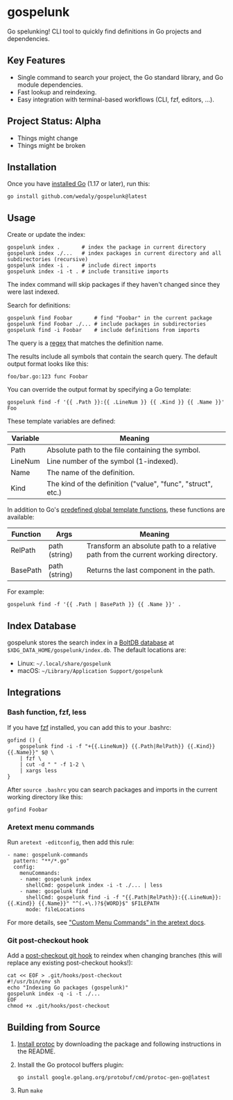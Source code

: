 gospelunk
=========

Go spelunking! CLI tool to quickly find definitions in Go projects and dependencies.

Key Features
------------

-	Single command to search your project, the Go standard library, and Go module dependencies.
-	Fast lookup and reindexing.
-	Easy integration with terminal-based workflows (CLI, fzf, editors, ...).

Project Status: Alpha
---------------------

-	Things might change
-	Things might be broken

Installation
------------

Once you have [installed Go](https://go.dev/doc/install) (1.17 or later), run this:

```
go install github.com/wedaly/gospelunk@latest
```

Usage
-----

Create or update the index:

```
gospelunk index .       # index the package in current directory
gospelunk index ./...   # index packages in current directory and all subdirectories (recursive)
gospelunk index -i .    # include direct imports
gospelunk index -i -t . # include transitive imports
```

The index command will skip packages if they haven't changed since they were last indexed.

Search for definitions:

```
gospelunk find Foobar       # find "Foobar" in the current package
gospelunk find Foobar ./... # include packages in subdirectories
gospelunk find -i Foobar    # include definitions from imports
```

The query is a [regex](https://github.com/google/re2/wiki/Syntax) that matches the definition name.

The results include all symbols that contain the search query. The default output format looks like this:

```
foo/bar.go:123 func Foobar
```

You can override the output format by specifying a Go template:

```
gospelunk find -f '{{ .Path }}:{{ .LineNum }} {{ .Kind }} {{ .Name }}' Foo
```

These template variables are defined:

| Variable | Meaning                                                      |
|----------|--------------------------------------------------------------|
| Path     | Absolute path to the file containing the symbol.             |
| LineNum  | Line number of the symbol (1-indexed).                       |
| Name     | The name of the definition.                                  |
| Kind     | The kind of the definition ("value", "func", "struct", etc.) |

In addition to Go's [predefined global template functions](https://pkg.go.dev/text/template#hdr-Functions), these functions are available:

| Function | Args          | Meaning                                                                           |
|----------|---------------|-----------------------------------------------------------------------------------|
| RelPath  | path (string) | Transform an absolute path to a relative path from the current working directory. |
| BasePath | path (string) | Returns the last component in the path.                                           |

For example:

```
gospelunk find -f '{{ .Path | BasePath }} {{ .Name }}' .
```

Index Database
--------------

gospelunk stores the search index in a [BoltDB database](https://github.com/etcd-io/bbolt) at `$XDG_DATA_HOME/gospelunk/index.db`. The default locations are:

-	Linux: `~/.local/share/gospelunk`
-	macOS: `~/Library/Application Support/gospelunk`

Integrations
------------

### Bash function, fzf, less

If you have [fzf](https://github.com/junegunn/fzf) installed, you can add this to your .bashrc:

```
gofind () {
    gospelunk find -i -f "+{{.LineNum}} {{.Path|RelPath}} {{.Kind}} {{.Name}}" $@ \
    | fzf \
    | cut -d " " -f 1-2 \
    | xargs less
}
```

After `source .bashrc` you can search packages and imports in the current working directory like this:

```
gofind Foobar
```

### Aretext menu commands

Run `aretext -editconfig`, then add this rule:

```
- name: gospelunk-commands
  pattern: "**/*.go"
  config:
    menuCommands:
    - name: gospelunk index
      shellCmd: gospelunk index -i -t ./... | less
    - name: gospelunk find
      shellCmd: gospelunk find -i -f "{{.Path|RelPath}}:{{.LineNum}}:{{.Kind}} {{.Name}}" "^(.+\.)?${WORD}$" $FILEPATH
      mode: fileLocations
```

For more details, see ["Custom Menu Commands" in the aretext docs](https://aretext.org/docs/custom-menu-commands/).

### Git post-checkout hook

Add a [post-checkout git hook](https://git-scm.com/docs/githooks#_post_checkout) to reindex when changing branches (this will replace any existing post-checkout hooks!):

```
cat << EOF > .git/hooks/post-checkout
#!/usr/bin/env sh
echo "Indexing Go packages (gospelunk)"
gospelunk index -q -i -t ./...
EOF
chmod +x .git/hooks/post-checkout
```

Building from Source
--------------------

1.	[Install protoc](https://developers.google.com/protocol-buffers/docs/downloads) by downloading the package and following instructions in the README.
2.	Install the Go protocol buffers plugin:

	```
	go install google.golang.org/protobuf/cmd/protoc-gen-go@latest
	```

3.	Run `make`
